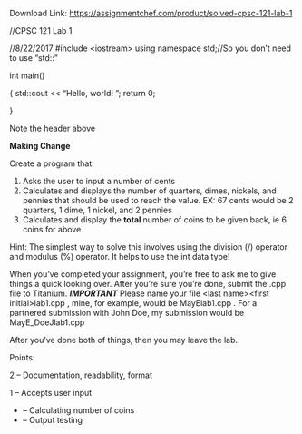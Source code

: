 Download Link: https://assignmentchef.com/product/solved-cpsc-121-lab-1
<br>



//CPSC 121 Lab 1

//8/22/2017 #include &lt;iostream&gt; using namespace std;//So you don’t need to use “std::”

int main()

{ std::cout &lt;&lt; “Hello, world!
”; return 0;

}

Note the header above

<strong>Making Change</strong>

Create a program that:

<ol>

 <li>Asks the user to input a number of cents</li>

 <li>Calculates and displays the number of quarters, dimes, nickels, and pennies that should be used to reach the value. EX: 67 cents would be 2 quarters, 1 dime, 1 nickel, and 2 pennies</li>

 <li>Calculates and display the <strong>total </strong>number of coins to be given back, ie 6 coins for above</li>

</ol>

Hint: The simplest way to solve this involves using the division (/) operator and modulus (%) operator. It helps to use the int data type!

When you’ve completed your assignment, you’re free to ask me to give things a quick looking over. After you’re sure you’re done, submit the .cpp file to Titanium. ***IMPORTANT*** Please name your file &lt;last name&gt;&lt;first initial&gt;lab1.cpp , mine, for example, would be MayElab1.cpp . For a partnered submission with John Doe, my submission would be MayE_DoeJlab1.cpp

After you’ve done both of things, then you may leave the lab.

Points:

2 – Documentation, readability, format

1 – Accepts user input

<ul>

 <li>– Calculating number of coins</li>

 <li>– Output testing</li>

</ul>


